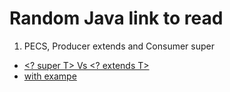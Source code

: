 # Random Java link to read

1. PECS, Producer extends and Consumer super
- [<? super T> Vs <? extends T>](https://stackoverflow.com/questions/4343202/difference-between-super-t-and-extends-t-in-java/34077112)
- [with exampe](https://stackoverflow.com/questions/2776975/how-can-i-add-to-list-extends-number-data-structures/2777297#2777297)
